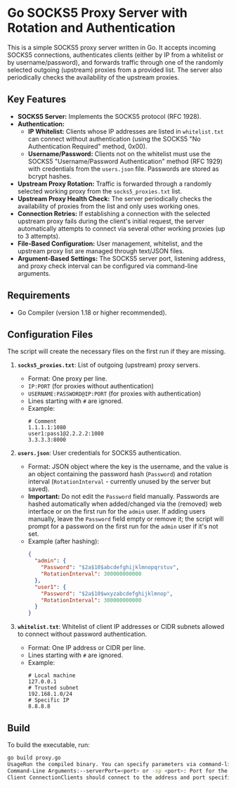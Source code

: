 # Go SOCKS5 Proxy Server with Rotation and Authentication

This is a simple SOCKS5 proxy server written in Go. It accepts incoming SOCKS5 connections, authenticates clients (either by IP from a whitelist or by username/password), and forwards traffic through one of the randomly selected outgoing (upstream) proxies from a provided list. The server also periodically checks the availability of the upstream proxies.

## Key Features

* **SOCKS5 Server:** Implements the SOCKS5 protocol (RFC 1928).
* **Authentication:**
    * **IP Whitelist:** Clients whose IP addresses are listed in `whitelist.txt` can connect without authentication (using the SOCKS5 "No Authentication Required" method, 0x00).
    * **Username/Password:** Clients not on the whitelist must use the SOCKS5 "Username/Password Authentication" method (RFC 1929) with credentials from the `users.json` file. Passwords are stored as bcrypt hashes.
* **Upstream Proxy Rotation:** Traffic is forwarded through a randomly selected working proxy from the `socks5_proxies.txt` list.
* **Upstream Proxy Health Check:** The server periodically checks the availability of proxies from the list and only uses working ones.
* **Connection Retries:** If establishing a connection with the selected upstream proxy fails during the client's initial request, the server automatically attempts to connect via several other working proxies (up to 3 attempts).
* **File-Based Configuration:** User management, whitelist, and the upstream proxy list are managed through text/JSON files.
* **Argument-Based Settings:** The SOCKS5 server port, listening address, and proxy check interval can be configured via command-line arguments.

## Requirements

* Go Compiler (version 1.18 or higher recommended).

## Configuration Files

The script will create the necessary files on the first run if they are missing.

1.  **`socks5_proxies.txt`**: List of outgoing (upstream) proxy servers.
    * Format: One proxy per line.
    * `IP:PORT` (for proxies without authentication)
    * `USERNAME:PASSWORD@IP:PORT` (for proxies with authentication)
    * Lines starting with `#` are ignored.
    * Example:
        ```
        # Comment
        1.1.1.1:1080
        user1:pass1@2.2.2.2:1080
        3.3.3.3:8000
        ```

2.  **`users.json`**: User credentials for SOCKS5 authentication.
    * Format: JSON object where the key is the username, and the value is an object containing the password hash (`Password`) and rotation interval (`RotationInterval` - currently unused by the server but saved).
    * **Important:** Do not edit the `Password` field manually. Passwords are hashed automatically when added/changed via the (removed) web interface or on the first run for the `admin` user. If adding users manually, leave the `Password` field empty or remove it; the script will prompt for a password on the first run for the `admin` user if it's not set.
    * Example (after hashing):
        ```json
        {
          "admin": {
            "Password": "$2a$10$abcdefghijklmnopqrstuv",
            "RotationInterval": 300000000000
          },
          "user1": {
            "Password": "$2a$10$wxyzabcdefghijklmnop",
            "RotationInterval": 300000000000
          }
        }
        ```

3.  **`whitelist.txt`**: Whitelist of client IP addresses or CIDR subnets allowed to connect without password authentication.
    * Format: One IP address or CIDR per line.
    * Lines starting with `#` are ignored.
    * Example:
        ```
        # Local machine
        127.0.0.1
        # Trusted subnet
        192.168.1.0/24
        # Specific IP
        8.8.8.8
        ```

## Build

To build the executable, run:

```bash
go build proxy.go
UsageRun the compiled binary. You can specify parameters via command-line arguments:./proxy [arguments]
Command-Line Arguments:--serverPort=<port> or -sp <port>: Port for the SOCKS5 server (default: 8080).--listenAddress=<ip> or -la <ip>: IP address for the server to listen on (default: 0.0.0.0 - all interfaces).--rotationInterval=<dur> or -ri <dur>: Interval for checking upstream proxies (e.g., 5m, 1h, 30s) (default: 5m).--adminUser=<user> or -au <user>: Username designated as administrative (prevents accidental deletion of this user if management features were present) (default: admin).--help or -h: Show help message for arguments.Example:./proxy --serverPort=1080 --listenAddress=192.168.1.100 --rotationInterval=10m
Client ConnectionClients should connect to the address and port specified by --listenAddress and --serverPort.If the client's IP address is in whitelist.txt, the client should configure their SOCKS5 client to use the "No Authentication Required" method.If the client's IP address is not in whitelist.txt, the client must configure their
